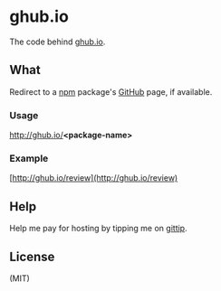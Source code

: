 # ghub.io

The code behind [ghub.io](http://ghub.io/).

## What

Redirect to a <a href="http://npmjs.org">npm</a> package's <a href="https://github.com">GitHub</a> page, if available.

### Usage

http://ghub.io/<strong>&lt;package-name&gt;</strong>

### Example
[http://ghub.io/review](http://ghub.io/review)

## Help

Help me pay for hosting by tipping me on [gittip](https://www.gittip.com/juliangruber/).

## License

(MIT)
